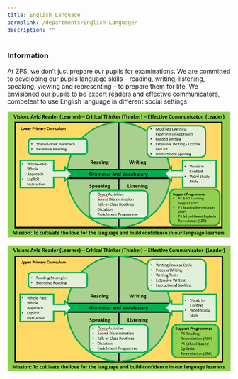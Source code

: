 ```yaml
---
title: English Language
permalink: /departments/English-Language/
description: ""
---
```

### **Information**
At ZPS, we don’t just prepare our pupils for examinations. We are committed to developing our pupils language skills – reading, writing, listening, speaking, viewing and representing – to prepare them for life. We envisioned our pupils to be expert readers and effective communicators, competent to use English language in different social settings.

![](/images/ENG-%20Vision%20pg%201.png)

![](/images/ENG-%20Vision%20pg%202.png)